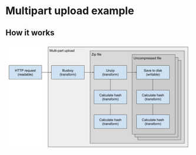 # Multipart upload example

## How it works

![testing mesh](https://github.com/demeter-macik/multipart-upload-example/blob/develop/docs/images/multipart-upload-stream.png)